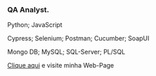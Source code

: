 <!--
**Wailler-Prata/Wailler-Prata** is a ✨ _special_ ✨ repository because its `README.md` (this file) appears on your GitHub profile.

Here are some ideas to get you started:

- 🔭 I’m currently working on ...
- 🌱 I’m currently learning ...
- 👯 I’m looking to collaborate on ...
- 🤔 I’m looking for help with ...
- 💬 Ask me about ...
- 📫 How to reach me: ...
- 😄 Pronouns: ...
- ⚡ Fun fact: ...
-->
<h3 class="mb-3">QA Analyst.</h3>

<p>Python; JavaScript</p>
<p>Cypress; Selenium; Postman; Cucumber; SoapUI</p>
<p>Mongo DB; MySQL; SQL-Server; PL/SQL</p>

<a href="https://wailler-prata.github.io/Wailler-Prata/"> Clique aqui</a> e visite minha Web-Page

